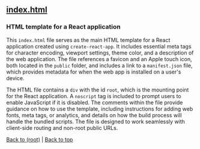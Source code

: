 ## [index.html](index.html)

### HTML template for a React application

This `index.html` file serves as the main HTML template for a React application created using `create-react-app`. It includes essential meta tags for character encoding, viewport settings, theme color, and a description of the web application. The file references a favicon and an Apple touch icon, both located in the `public` folder, and includes a link to a `manifest.json` file, which provides metadata for when the web app is installed on a user's device.

The HTML file contains a `div` with the id `root`, which is the mounting point for the React application. A `noscript` tag is included to prompt users to enable JavaScript if it is disabled. The comments within the file provide guidance on how to use the template, including instructions for adding web fonts, meta tags, or analytics, and details on how the build process will handle the bundled scripts. The file is designed to work seamlessly with client-side routing and non-root public URLs.

[Back to (root)](#root) | [Back to top](#table-of-contents)

